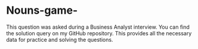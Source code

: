 # Nouns-game-
This question was asked during a Business Analyst interview. You can find the solution query on my GitHub repository. This provides all the necessary data for practice and solving the questions.
